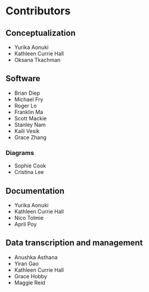# Contributors
## Conceptualization
 - Yurika Aonuki
 - Kathleen Currie Hall
 - Oksana Tkachman
## Software
 - Brian Diep
 - Michael Fry
 - Roger Lo
 - Franklin Ma
 - Scott Mackie
 - Stanley Nam
 - Kaili Vesik
 - Grace Zhang
### Diagrams
 - Sophie Cook
 - Cristina Lee
## Documentation
 - Yurika Aonuki
 - Kathleen Currie Hall
 - Nico Tolmie
 - April Poy
## Data transcription and management
 - Anushka Asthana
 - Yiran Gao
 - Kathleen Currie Hall
 - Grace Hobby
 - Maggie Reid
